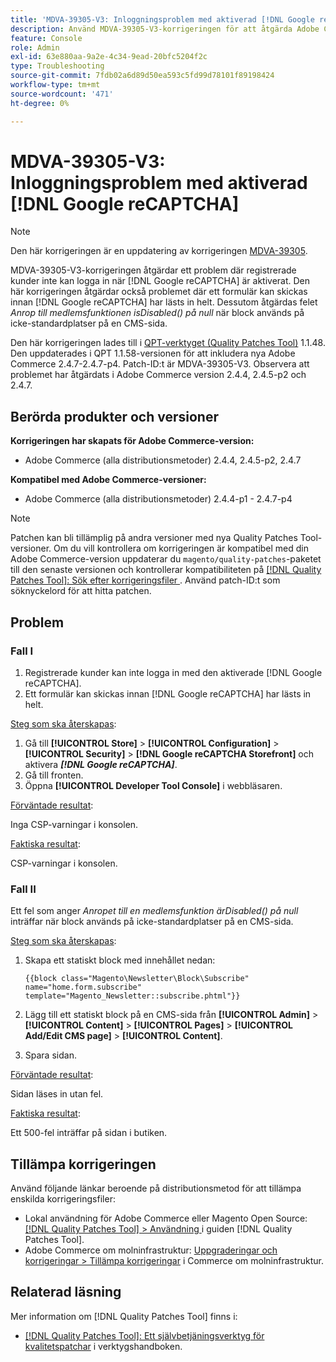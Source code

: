 ```yaml
---
title: 'MDVA-39305-V3: Inloggningsproblem med aktiverad [!DNL Google reCAPTCHA]'
description: Använd MDVA-39305-V3-korrigeringen för att åtgärda Adobe Commerce-problemet där registrerade kunder inte kan logga in när  [!DNL Google reCAPTCHA] är aktiverat. Den här korrigeringen åtgärdar också problemet där ett formulär kan skickas innan  [!DNL Google reCAPTCHA] fullständigt läses in. Dessutom korrigeras felet *Anropet till en medlemsfunktion ärDisabled() på null* när block används på icke-standardplatser på en CMS-sida.
feature: Console
role: Admin
exl-id: 63e880aa-9a2e-4c34-9ead-20bfc5204f2c
type: Troubleshooting
source-git-commit: 7fdb02a6d89d50ea593c5fd99d78101f89198424
workflow-type: tm+mt
source-wordcount: '471'
ht-degree: 0%

---
```


# MDVA-39305-V3: Inloggningsproblem med aktiverad [!DNL Google reCAPTCHA]

>[!NOTE]
>
>Den här korrigeringen är en uppdatering av korrigeringen [MDVA-39305](/help/tools/quality-patches-tool/patches-available-in-qpt/v1-1-1/mdva-39305-login-issues-with-enabled-google-recaptcha.md).

MDVA-39305-V3-korrigeringen åtgärdar ett problem där registrerade kunder inte kan logga in när [!DNL Google reCAPTCHA] är aktiverat. Den här korrigeringen åtgärdar också problemet där ett formulär kan skickas innan [!DNL Google reCAPTCHA] har lästs in helt. Dessutom åtgärdas felet *Anrop till medlemsfunktionen isDisabled() på null* när block används på icke-standardplatser på en CMS-sida.

Den här korrigeringen lades till i [QPT-verktyget (Quality Patches Tool)](https://experienceleague.adobe.com/en/docs/commerce-operations/tools/quality-patches-tool/quality-patches-tool-to-self-serve-quality-patches) 1.1.48. Den uppdaterades i QPT 1.1.58-versionen för att inkludera nya Adobe Commerce 2.4.7-2.4.7-p4. Patch-ID:t är MDVA-39305-V3. Observera att problemet har åtgärdats i Adobe Commerce version 2.4.4, 2.4.5-p2 och 2.4.7.

## Berörda produkter och versioner

**Korrigeringen har skapats för Adobe Commerce-version:**

* Adobe Commerce (alla distributionsmetoder) 2.4.4, 2.4.5-p2, 2.4.7

**Kompatibel med Adobe Commerce-versioner:**

* Adobe Commerce (alla distributionsmetoder) 2.4.4-p1 - 2.4.7-p4

>[!NOTE]
>
>Patchen kan bli tillämplig på andra versioner med nya Quality Patches Tool-versioner. Om du vill kontrollera om korrigeringen är kompatibel med din Adobe Commerce-version uppdaterar du `magento/quality-patches`-paketet till den senaste versionen och kontrollerar kompatibiliteten på [[!DNL Quality Patches Tool]: Sök efter korrigeringsfiler ](https://experienceleague.adobe.com/en/docs/commerce-operations/tools/quality-patches-tool/quality-patches-tool-to-self-serve-quality-patches). Använd patch-ID:t som söknyckelord för att hitta patchen.

## Problem

### Fall I

1. Registrerade kunder kan inte logga in med den aktiverade [!DNL Google reCAPTCHA].
1. Ett formulär kan skickas innan [!DNL Google reCAPTCHA] har lästs in helt.

<u>Steg som ska återskapas</u>:

1. Gå till **[!UICONTROL Store]** > **[!UICONTROL Configuration]** > **[!UICONTROL Security]** > **[!DNL Google reCAPTCHA Storefront]** och aktivera ***[!DNL Google reCAPTCHA]***.
1. Gå till fronten.
1. Öppna **[!UICONTROL Developer Tool Console]** i webbläsaren.

<u>Förväntade resultat</u>:

Inga CSP-varningar i konsolen.

<u>Faktiska resultat</u>:

CSP-varningar i konsolen.

### Fall II

Ett fel som anger *Anropet till en medlemsfunktion ärDisabled() på null* inträffar när block används på icke-standardplatser på en CMS-sida.

<u>Steg som ska återskapas</u>:

1. Skapa ett statiskt block med innehållet nedan:

   ```
   {{block class="Magento\Newsletter\Block\Subscribe" name="home.form.subscribe"
   template="Magento_Newsletter::subscribe.phtml"}}
   ```

1. Lägg till ett statiskt block på en CMS-sida från **[!UICONTROL Admin]** > **[!UICONTROL Content]** > **[!UICONTROL Pages]** > **[!UICONTROL Add/Edit CMS page]** > **[!UICONTROL Content]**.
1. Spara sidan.

<u>Förväntade resultat</u>:

Sidan läses in utan fel.

<u>Faktiska resultat</u>:

Ett 500-fel inträffar på sidan i butiken.

## Tillämpa korrigeringen

Använd följande länkar beroende på distributionsmetod för att tillämpa enskilda korrigeringsfiler:

* Lokal användning för Adobe Commerce eller Magento Open Source: [[!DNL Quality Patches Tool] > Användning ](/help/tools/quality-patches-tool/usage.md) i guiden [!DNL Quality Patches Tool].
* Adobe Commerce om molninfrastruktur: [Uppgraderingar och korrigeringar > Tillämpa korrigeringar](https://experienceleague.adobe.com/docs/commerce-cloud-service/user-guide/develop/upgrade/apply-patches.html) i Commerce om molninfrastruktur.

## Relaterad läsning

Mer information om [!DNL Quality Patches Tool] finns i:

* [[!DNL Quality Patches Tool]: Ett självbetjäningsverktyg för kvalitetspatchar](/help/tools/quality-patches-tool/quality-patches-tool-to-self-serve-quality-patches.md) i verktygshandboken.
